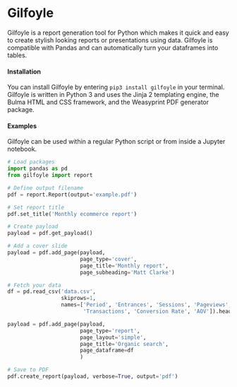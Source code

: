 # Gilfoyle
Gilfoyle is a report generation tool for Python which makes it quick and easy to create stylish looking reports or presentations using data. Gilfoyle is compatible with Pandas and can automatically turn your dataframes into tables. 

#### Installation
You can install Gilfoyle by entering `pip3 install gilfoyle` in your terminal. Gilfoyle is written in Python 3 and uses the Jinja 2 templating engine, the Bulma HTML and CSS framework, and the Weasyprint PDF generator package. 

#### Examples
Gilfoyle can be used within a regular Python script or from inside a Jupyter notebook. 

```python
# Load packages
import pandas as pd
from gilfoyle import report

# Define output filename
pdf = report.Report(output='example.pdf')

# Set report title
pdf.set_title('Monthly ecommerce report')

# Create payload
payload = pdf.get_payload()

# Add a cover slide
payload = pdf.add_page(payload,
                       page_type='cover',
                       page_title='Monthly report',
                       page_subheading='Matt Clarke')

# Fetch your data
df = pd.read_csv('data.csv', 
                 skiprows=1,
                 names=['Period', 'Entrances', 'Sessions', 'Pageviews',
                        'Transactions', 'Conversion Rate', 'AOV']).head(13)

payload = pdf.add_page(payload,
                       page_type='report',
                       page_layout='simple',
                       page_title='Organic search',
                       page_dataframe=df
                       )

# Save to PDF
pdf.create_report(payload, verbose=True, output='pdf')
```




